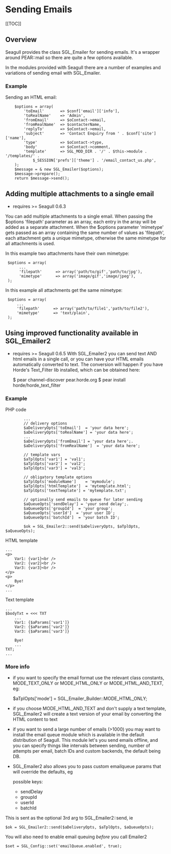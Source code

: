<!-- Name: Howto/SendingEmails -->
<!-- Version: 23 -->
<!-- Last-Modified: 2009/04/04 12:19:45 -->
<!-- Author: ed209 -->
# Sending Emails
[[TOC]]
## Overview
Seagull provides the class SGL_Emailer for sending emails.  It's a wrapper around PEAR::mail so there are quite a few options available.

In the modules provided with Seagull there are a number of examples and variations of sending email with SGL_Emailer.

### Example
Sending an HTML email:

        $options = array(
            'toEmail'       => $conf['email']['info'],
            'toRealName'    => 'Admin',
            'fromEmail'     => $oContact->email,
            'fromRealName'  => $contacterName,
            'replyTo'       => $oContact->email,
            'subject'       => 'Contact Enquiry from ' . $conf['site']['name'],
            'type'          => $oContact->type,
            'body'          => $oContact->comment,
            'template'      => SGL_MOD_DIR . '/' . $this->module . '/templates/' .
                $_SESSION['prefs']['theme'] . '/email_contact_us.php',
        );
        $message = & new SGL_Emailer($options);
        $message->prepare();
        return $message->send();

## Adding multiple attachments to a single email

 * requires >= Seagull 0.6.3
 
You can add multiple attachments to a single email. 
When passing the $options 'filepath' parameter as an array, each entry in the array will be added as a separate attachment. 
When the $options parameter 'mimetype' gets passed as an array containing the same number of values as 'filepath', each attachment gets a unique mimetype, otherwise the same mimetype for all attachments is used.

In this example two attachments have their own mimetype:




     $options = array(
          ...
          'filepath'      => array('path/to/gif','path/to/jpg'),
          'mimetype'      => array('image/gif','image/jpeg'),
     );  
    

In this example all attachments get the same mimetype:


     $options = array(
         ...
         'filepath'      => array('path/to/file1','path/to/file2'),
         'mimetype'      => 'text/plain',
     );
    

## Using improved functionality available in SGL_Emailer2

 * requires >= Seagull 0.6.5
With SGL_Emailer2 you can send text AND html emails in a single call, or you can have your HTML emails automatically converted to text.  The conversion will happen if you have Horde's Text_Filter lib installed, which can be obtained here:


    $ pear channel-discover pear.horde.org
    $ pear install horde/horde_text_filter

### Example
PHP code

            ...
            // delivery options
            $aDeliveryOpts['toEmail']  = 'your data here';
            $aDeliveryOpts['toRealName'] = 'your data here';
            ...
            $aDeliveryOpts['fromEmail'] = 'your data here';.
            $aDeliveryOpts['fromRealName']  = 'your data here';
    
            // template vars
            $aTplOpts['var1'] = 'val1';
            $aTplOpts['var2'] = 'val2';
            $aTplOpts['var3'] = 'val3';
    
            // obligatory template options
            $aTplOpts['moduleName']    = 'mymodule';
            $aTplOpts['htmlTemplate']  = 'mytemplate.html';
            $aTplOpts['textTemplate'] = 'mytemplate.txt';
    
            // optionally send emails to queue for later sending
            $aQueueOpts['sendDelay'] = 'your send delay';.
            $aQueueOpts['groupId']  = 'your group';
            $aQueueOpts['userId']  = 'your user ID';
            $aQueueOpts['batchId']  = 'your batch ID';
    
            $ok = SGL_Emailer2::send($aDeliveryOpts, $aTplOpts, $aQueueOpts);

HTML template

    ...
    <p>
        Var1: {var1}<br />
        Var2: {var2}<br />
        Var3: {var3}<br />
    </p>
    <p>
        Bye!
    </p>
    ...

Text template

    ...
    $bodyTxt = <<< TXT
        ...
        Var1: {$aParams['var1']}
        Var2: {$aParams['var2']}
        Var3: {$aParams['var3']}
    
        Bye!
        ...
    TXT;
    ...

### More info
 * if you want to specify the email format use the relevant class constants, MODE_TEXT_ONLY or MODE_HTML_ONLY or MODE_HTML_AND_TEXT, eg:

    $aTplOpts['mode'] = SGL_Emailer_Builder::MODE_HTML_ONLY;
 * if you choose MODE_HTML_AND_TEXT and don't supply a text template, SGL_Emailer2 will create a text version of your email by converting the HTML content to text
 * if you want to send a large number of emails (>1000) you may want to install the email queue module which is available in the default distribution of Seagull.  This module let's you send emails offline, and you can specify things like intervals between sending, number of attempts per email, batch IDs and custom backends, the default being DB.
 * SGL_Emailer2 also allows you to pass custom emailqueue params that will override the defaults, eg

     possible keys:
      * sendDelay
      * groupId
      * userId
      * batchId

This is sent as the optional 3rd arg to SGL_Emailer2::send, ie


    $ok = SGL_Emailer2::send($aDeliveryOpts, $aTplOpts, $aQueueOpts);

You will also need to enable email queuing _before_ you call Emailer2 

    $set = SGL_Config::set('emailQueue.enabled', true);





